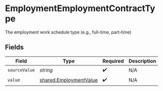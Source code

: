 # EmploymentEmploymentContractType

The employment work schedule type (e.g., full-time, part-time)


## Fields

| Field                                                            | Type                                                             | Required                                                         | Description                                                      |
| ---------------------------------------------------------------- | ---------------------------------------------------------------- | ---------------------------------------------------------------- | ---------------------------------------------------------------- |
| `sourceValue`                                                    | *string*                                                         | :heavy_check_mark:                                               | N/A                                                              |
| `value`                                                          | [shared.EmploymentValue](../../models/shared/employmentvalue.md) | :heavy_check_mark:                                               | N/A                                                              |
